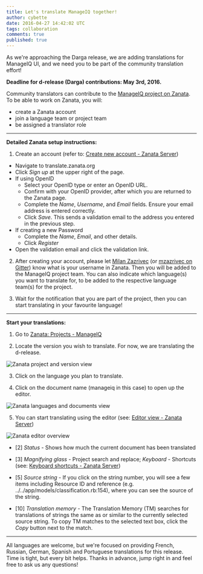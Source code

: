 ```yaml
---
title: Let's translate ManageIQ together!
author: cybette
date: 2016-04-27 14:42:02 UTC
tags: collaboration
comments: true
published: true
---
```


As we're approaching the Darga release, we are adding translations for ManageIQ UI, and we need you to be part of the community translation effort!

**Deadline for d-release (Darga) contributions: May 3rd, 2016.**

Community translators can contribute to the [ManageIQ project on Zanata](https://translate.zanata.org/project/view/manageiq). To be able to work on Zanata, you will:

* create a Zanata account
* join a language team or project team
* be assigned a translator role

---

**Detailed Zanata setup instructions:**

1) Create an account (refer to: [Create new account - Zanata Server](http://docs.zanata.org/en/release/user-guide/account/account-sign-up/))

* Navigate to translate.zanata.org
* Click *Sign up* at the upper right of the page.
* If using OpenID
  * Select your OpenID type or enter an OpenID URL.
  * Confirm with your OpenID provider, after which you are returned to the Zanata page.
  * Complete the *Name*, *Username*, and *Email* fields. Ensure your email address is entered correctly.
  * Click *Save*. This sends a validation email to the address you entered in the previous step.
* If creating a new Password
  * Complete the *Name*, *Email*, and other details.
  * Click *Register*
* Open the validation email and click the validation link.

2) After creating your account, please let [Milan Zazrivec](mailto:mzazrivec@redhat.com?Subject=Add%20me%20to%20ManageIQ%20project%20on%20Zanata) (or [mzazrivec on Gitter](http://gitter.im/mzazrivec)) know what is your username in  Zanata. Then you will be added to the ManageIQ project team. You can also indicate which language(s) you want to translate for, to be added to the respective language team(s) for the project.

3) Wait for the notification that you are part of the project, then you can start translating in your favourite language!

---

**Start your translations:**

1) Go to [Zanata: Projects - ManageIQ](https://translate.zanata.org/project/view/manageiq/versions)

2) Locate the version you wish to translate. For now, we are translating the d-release.

![Zanata project and version view](/images/blog/Zanata_ManageIQ_versions.png)

3) Click on the language you plan to translate.

4) Click on the document name (manageiq in this case) to open up the editor.

![Zanata languages and documents view](/images/blog/Zanata_Languages_Documents.png)

5) You can start translating using the editor (see: [Editor view - Zanata Server](http://docs.zanata.org/en/release/user-guide/editor/editor-view/))

![Zanata editor overview](http://docs.zanata.org/en/release/images/editor-overview.png)

* [2] *Status* - Shows how much the current document has been translated
 
* [3] *Magnifying glass* - Project search and replace; *Keyboard* - Shortcuts (see: [Keyboard shortcuts - Zanata Server](http://docs.zanata.org/en/release/user-guide/editor/keyboard-shortcuts/))
 
* [5] *Source string* - If you click on the string number, you will see a few items including Resource ID and reference (e.g. ../../app/models/classification.rb:154), where you can see the source of the string.
 
* [10] *Translation memory* - The Translation Memory (TM) searches for translations of strings the same as or similar to the currently selected source string. To copy TM matches to the selected text box, click the *Copy* button next to the match.

---

All languages are welcome, but we're focused on providing French, Russian, German, Spanish and Portuguese translations for this release. Time is tight, but every bit helps. Thanks in advance, jump right in and feel free to ask us any questions!
